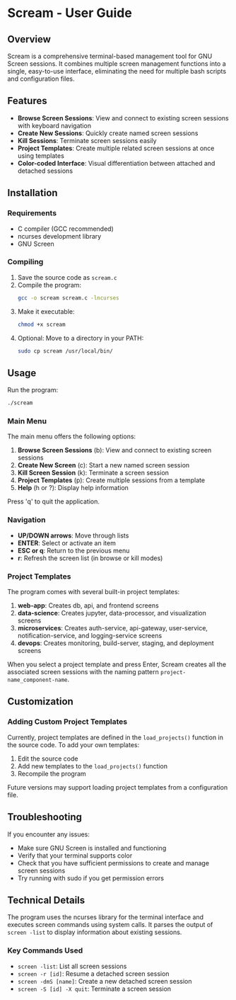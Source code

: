 # Scream - User Guide

## Overview

Scream is a comprehensive terminal-based management tool for GNU Screen sessions. It combines multiple screen management functions into a single, easy-to-use interface, eliminating the need for multiple bash scripts and configuration files.

## Features

- **Browse Screen Sessions**: View and connect to existing screen sessions with keyboard navigation
- **Create New Sessions**: Quickly create named screen sessions
- **Kill Sessions**: Terminate screen sessions easily
- **Project Templates**: Create multiple related screen sessions at once using templates
- **Color-coded Interface**: Visual differentiation between attached and detached sessions

## Installation

### Requirements

- C compiler (GCC recommended)
- ncurses development library
- GNU Screen

### Compiling

1. Save the source code as `scream.c`
2. Compile the program:
   ```bash
   gcc -o scream scream.c -lncurses
   ```
3. Make it executable:
   ```bash
   chmod +x scream
   ```
4. Optional: Move to a directory in your PATH:
   ```bash
   sudo cp scream /usr/local/bin/
   ```

## Usage

Run the program:
```bash
./scream
```

### Main Menu

The main menu offers the following options:

1. **Browse Screen Sessions** (b): View and connect to existing screen sessions
2. **Create New Screen** (c): Start a new named screen session
3. **Kill Screen Session** (k): Terminate a screen session
4. **Project Templates** (p): Create multiple sessions from a template
5. **Help** (h or ?): Display help information
   
Press 'q' to quit the application.

### Navigation

- **UP/DOWN arrows**: Move through lists
- **ENTER**: Select or activate an item
- **ESC or q**: Return to the previous menu
- **r**: Refresh the screen list (in browse or kill modes)

### Project Templates

The program comes with several built-in project templates:

1. **web-app**: Creates db, api, and frontend screens
2. **data-science**: Creates jupyter, data-processor, and visualization screens
3. **microservices**: Creates auth-service, api-gateway, user-service, notification-service, and logging-service screens
4. **devops**: Creates monitoring, build-server, staging, and deployment screens

When you select a project template and press Enter, Scream creates all the associated screen sessions with the naming pattern `project-name_component-name`.

## Customization

### Adding Custom Project Templates

Currently, project templates are defined in the `load_projects()` function in the source code. To add your own templates:

1. Edit the source code
2. Add new templates to the `load_projects()` function
3. Recompile the program

Future versions may support loading project templates from a configuration file.

## Troubleshooting

If you encounter any issues:

- Make sure GNU Screen is installed and functioning
- Verify that your terminal supports color
- Check that you have sufficient permissions to create and manage screen sessions
- Try running with sudo if you get permission errors

## Technical Details

The program uses the ncurses library for the terminal interface and executes screen commands using system calls. It parses the output of `screen -list` to display information about existing sessions.

### Key Commands Used

- `screen -list`: List all screen sessions
- `screen -r [id]`: Resume a detached screen session
- `screen -dmS [name]`: Create a new detached screen session
- `screen -S [id] -X quit`: Terminate a screen session
